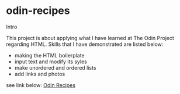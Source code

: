 # odin-recipes
<p>Intro</p>
This project is about applying what I have learned at The Odin Project regarding HTML. Skills that I have demonstrated are listed below:

- making the HTML boilerplate
- input text and modify its syles
- make unordered and ordered lists
- add links and photos

see link below:
<a href="https://iemmei27.github.io/odin-recipes/">Odin Recipes</a>